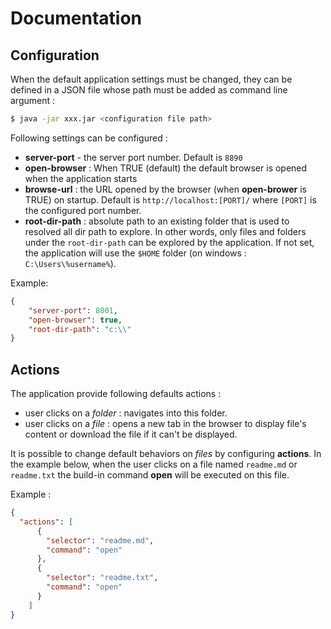 # Documentation

## Configuration

When the default application settings must be changed, they can be defined in a JSON file whose path must be added as command line argument : 

```bash
$ java -jar xxx.jar <configuration file path>
```

Following settings can be configured : 

- **server-port** - the server port number. Default is `8890`
- **open-browser** : When TRUE (default) the default browser is opened when the application starts
- **browse-url** : the URL opened by the browser (when **open-brower** is TRUE) on startup. Default is `http://localhost:[PORT]/` where `[PORT]` is the configured port number. 
- **root-dir-path** : absolute path to an existing folder that is used to resolved all dir path to explore. In other words, only files and folders under the `root-dir-path` can be explored by the application. If not set, the application will use the `$HOME` folder (on windows : `C:\Users\%username%`).

Example:
```json
{
    "server-port": 8001,
    "open-browser": true,
    "root-dir-path": "c:\\"
}
```


## Actions

The application provide following defaults actions : 
- user clicks on a *folder* : navigates into this folder.
- user clicks on a *file* : opens a new tab in the browser to display file's content or download the file if it can't be displayed.


It is possible to change default behaviors on *files* by configuring **actions**. In the example below, when the user clicks on a file named `readme.md` or `readme.txt` the build-in command **open** will be executed on this file.

Example : 
```json
{
  "actions": [
      {
        "selector": "readme.md",
        "command": "open"
      },
      {
        "selector": "readme.txt",
        "command": "open"
      }
    ]    
}
```



